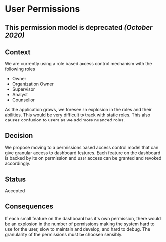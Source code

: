 # User Permissions
## **This permission model is deprecated** _(October 2020)_

## Context
We are currently using a role based access control mechanism with the following roles
- Owner
- Organization Owner
- Supervisor
- Analyst
- Counsellor

As the application grows, we foresee an explosion in the roles and their abilities. This
would be very difficult to track with static roles. This also causes confusion to users
as we add more nuanced roles. 

## Decision
We propose moving to a permissions based access control model that can give granular access
to dashboard features. Each feature on the dashboard is backed by its on permission and user
access can be granted and revoked accordingly.

## Status
Accepted

## Consequences
If each small feature on the dashboard has it's own permission, there would be an explosion in
the number of permissions making the system hard to use for the user, slow to maintain and develop,
and hard to debug. The granularity of the permissions must be choosen sensibly.
